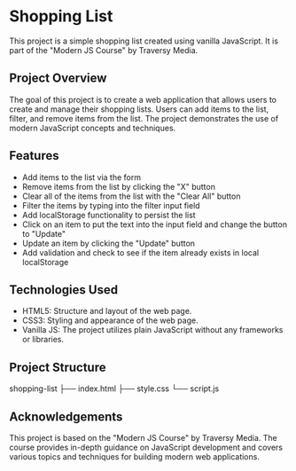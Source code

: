 # Shopping List

This project is a simple shopping list created using vanilla JavaScript. It is part of the "Modern JS Course" by Traversy Media.

## Project Overview

The goal of this project is to create a web application that allows users to create and manage their shopping lists. Users can add items to the list, filter, and remove items from the list. The project demonstrates the use of modern JavaScript concepts and techniques.

## Features

- Add items to the list via the form
- Remove items from the list by clicking the "X" button
- Clear all of the items from the list with the "Clear All" button
- Filter the items by typing into the filter input field
- Add localStorage functionality to persist the list
- Click on an item to put the text into the input field and change the button to "Update"
- Update an item by clicking the "Update" button
- Add validation and check to see if the item already exists in local localStorage

## Technologies Used

- HTML5: Structure and layout of the web page.
- CSS3: Styling and appearance of the web page.
- Vanilla JS: The project utilizes plain JavaScript without any frameworks or libraries.

## Project Structure

shopping-list
├── index.html
├── style.css
└── script.js

## Acknowledgements

This project is based on the "Modern JS Course" by Traversy Media. The course provides in-depth guidance on JavaScript development and covers various topics and techniques for building modern web applications.
